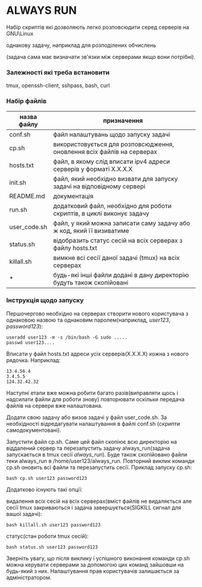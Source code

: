 # ALWAYS RUN
Набір скриптів які дозволяють легко розповсюдити серед серверів на GNU\Linux

однакову задачу, наприклад для розподілених обчислень

(задача сама має визначати зв'язки між  серверами якщо вони потрібні).
### Залежності які треба встановити
tmux, openssh-client, sshpass, bash, curl
### Набір файлів
| назва файлу | призначення                                                            |
|-------------|------------------------------------------------------------------------|
|conf.sh      | файл налаштувань щодо запуску задачі                                   |
|cp.sh        | використовується для розповсюдження, оновлення всіх файлів на серверах |
|hosts.txt    | файл, в якому слід вписати ipv4 адреси серверів у форматі X.X.X.X      |
|init.sh      | файл, який необхідно визвати для запуску задачі на відповідному сервері|
|README.md    | документація                                                           |
|run.sh       | додатковий файл, необхідно для роботи скриптів, в циклі виконує задачу |
|user\_code.sh| файл, у який можна записати саму задачу або ж код, який її визиватиме  |
|status.sh    | відобразить статус сесій на всіх серверах з файлу hosts.txt            |
|killall.sh   | вимкне всі сесії даної задачі (tmux) на всіх серверах                  |
|\*           | будь-які інші файли додані в дану директорію будуть також скопійовані  |

### Інструкція щодо запуску

Першочергово необхідно на серверах створити нового користувача з однаковою назвою та однаковим паролем(наприклад, *user123*, *password123*):
```
useradd user123 -m -s /bin/bash -G sudo .....
passwd user123....
```
Вписати у файл hosts.txt адреси усіх серверів(X.X.X.X) кожна з нового рядочка. 
Наприклад:
```
13.4.56.4
3.4.5.5
124.32.42.32
```
Наступні етапи вже можна робити багато разів(виправляти щось і надсилати файли для роботи знову) повторювати оскільки передача файлів на сервери вже налаштована.

Додати свою задачу або визов задачі у файл user\_code.sh.
За необхідності відредагувати налаштування в файлі conf.sh (скрипти самодокументовані).

Запустити файл cp.sh. Саме цей файл скопіює всю директорію на віддалений сервер та 
перезапустить задачу always\_run(задача запускається в tmux сесії *always_run*).
Буде також скопійовано файли теки always\_run в /home/user123/always\_run.
Повторний виклик команди cp.sh оновить всі файли та перезапустить сесії.
Приклад запуску cp.sh:
```
bash cp.sh user123 password123
```

Додатково існують такі опції:

видалення всіх сесій на всіх серверах(вміст файлів не видаляється але сесії tmux закриваються і задача завершується(SIGKILL сигнал для вашої задачі):

```
bash killall.sh user123 password123
```

статус(стан роботи tmux сесій):
```
bash status.sh user123 password123
```

Зверніть увагу, що після виклику і успішного виконання команди cp.sh можна керувати серверами за допомогою цих команд зайшовши на будь-який з них.
Налаштування прав користувачів залишається за адміністратором.
